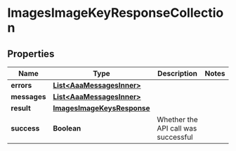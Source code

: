 

# ImagesImageKeyResponseCollection


## Properties

| Name | Type | Description | Notes |
|------------ | ------------- | ------------- | -------------|
|**errors** | [**List&lt;AaaMessagesInner&gt;**](AaaMessagesInner.md) |  |  |
|**messages** | [**List&lt;AaaMessagesInner&gt;**](AaaMessagesInner.md) |  |  |
|**result** | [**ImagesImageKeysResponse**](ImagesImageKeysResponse.md) |  |  |
|**success** | **Boolean** | Whether the API call was successful |  |



